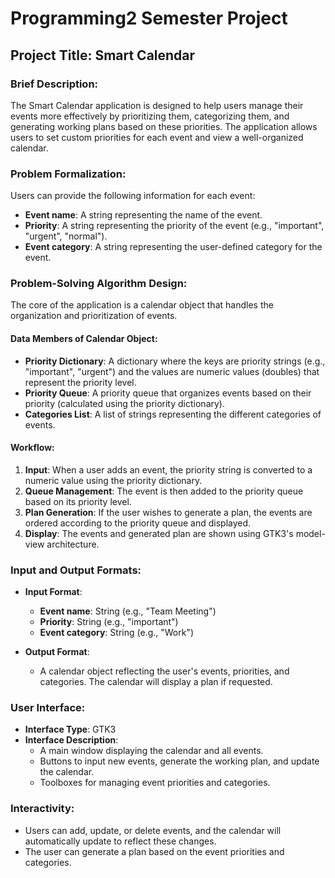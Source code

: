 # Programming2 Semester Project

## Project Title: Smart Calendar

### Brief Description:
The Smart Calendar application is designed to help users manage their events more effectively by prioritizing them, categorizing them, and generating working plans based on these priorities. The application allows users to set custom priorities for each event and view a well-organized calendar.

### Problem Formalization:
Users can provide the following information for each event:
- **Event name**: A string representing the name of the event.
- **Priority**: A string representing the priority of the event (e.g., "important", "urgent", "normal").
- **Event category**: A string representing the user-defined category for the event.

### Problem-Solving Algorithm Design:
The core of the application is a calendar object that handles the organization and prioritization of events.

#### Data Members of Calendar Object:
- **Priority Dictionary**: A dictionary where the keys are priority strings (e.g., "important", "urgent") and the values are numeric values (doubles) that represent the priority level.
- **Priority Queue**: A priority queue that organizes events based on their priority (calculated using the priority dictionary).
- **Categories List**: A list of strings representing the different categories of events.

#### Workflow:
1. **Input**: When a user adds an event, the priority string is converted to a numeric value using the priority dictionary.
2. **Queue Management**: The event is then added to the priority queue based on its priority level.
3. **Plan Generation**: If the user wishes to generate a plan, the events are ordered according to the priority queue and displayed.
4. **Display**: The events and generated plan are shown using GTK3's model-view architecture.

### Input and Output Formats:
- **Input Format**:
  - **Event name**: String (e.g., "Team Meeting")
  - **Priority**: String (e.g., "important")
  - **Event category**: String (e.g., "Work")

- **Output Format**:
  - A calendar object reflecting the user's events, priorities, and categories. The calendar will display a plan if requested.

### User Interface:
- **Interface Type**: GTK3
- **Interface Description**:
  - A main window displaying the calendar and all events.
  - Buttons to input new events, generate the working plan, and update the calendar.
  - Toolboxes for managing event priorities and categories.

### Interactivity:
- Users can add, update, or delete events, and the calendar will automatically update to reflect these changes.
- The user can generate a plan based on the event priorities and categories.
